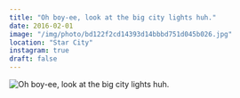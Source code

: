 ```yaml
---
title: "Oh boy-ee, look at the big city lights huh."
date: 2016-02-01
image: "/img/photo/bd122f2cd14393d14bbbd751d045b026.jpg"
location: "Star City"
instagram: true
draft: false
---
```


![Oh boy-ee, look at the big city lights huh.](/img/photo/bd122f2cd14393d14bbbd751d045b026.jpg)
